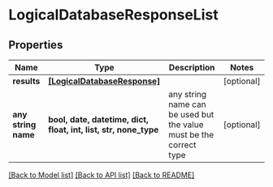 # LogicalDatabaseResponseList


## Properties
Name | Type | Description | Notes
------------ | ------------- | ------------- | -------------
**results** | [**[LogicalDatabaseResponse]**](LogicalDatabaseResponse.md) |  | [optional] 
**any string name** | **bool, date, datetime, dict, float, int, list, str, none_type** | any string name can be used but the value must be the correct type | [optional]

[[Back to Model list]](../README.md#documentation-for-models) [[Back to API list]](../README.md#documentation-for-api-endpoints) [[Back to README]](../README.md)


